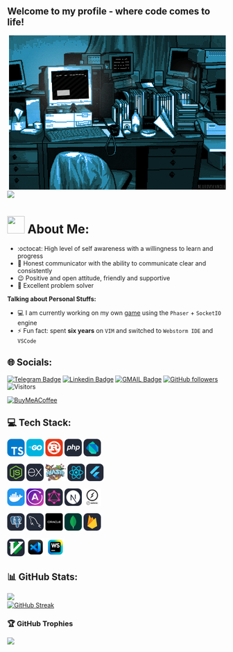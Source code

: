 ## Welcome to my profile - where code comes to life!

<div style="overflow: hidden; float:right;">
  <img alt="GIF" src="https://github.com/Dsazz/Dsazz/blob/main/original.gif?raw=true"/>
</div>

![](https://quotes-github-readme.vercel.app/api?type=horizontal&theme=radical)
# <img src="https://media.giphy.com/media/IP7sarl7C5lSFCw9rG/giphy.gif" style="margin-bottom: -0.35rem;" width="40px" height="40px"> About Me:

- :octocat: High level of self awareness with a willingness to learn and progress
- 💬 Honest communicator with the ability to communicate clear and consistently
- 😉 Positive and open attitude, friendly and supportive
- 🐾 Excellent problem solver

**Talking about Personal Stuffs:**

- 💻 I am currently working on my own [game](https://github.com/Dsazz/hell-pong-game) using the `Phaser` + `SocketIO` engine
- ⚡ Fun fact: spent **six years** on `VIM` and switched to `Webstorm IDE` and `VSCode`

## 🌐 Socials:

[![Telegram Badge](https://img.shields.io/badge/-stanislav_stepanenko-blue?style=social&logo=Telegram&link=https://t.me/stanislav_stepanenko)](https://t.me/stanislav_stepanenko) 
[![Linkedin Badge](https://img.shields.io/badge/-Stanislav%20Stepanenko-blue?style=social&logo=Linkedin&logoColor=blue&link=http://linkedin.com/in/stanislav-stepanenko)](http://linkedin.com/in/stanislav-stepanenko)
[![GMAIL Badge](https://img.shields.io/badge/dev.stanislav.stepanenko@gmail.com-D14836?style=social&logo=gmail&link=mailto:dev.stanislav.stepanenko@gmail.com)](mailto:dev.stanislav.stepanenko@gmail.com)
[![GitHub followers](https://img.shields.io/github/followers/Dsazz?label=Follow&style=social)](https://github.com/Dsazz/?tab=follow)
![Visitors](https://visitor-badge.glitch.me/badge?page_id=Dsazz)

[![BuyMeACoffee](https://img.shields.io/badge/Buy%20Me%20a%20Coffee-ffdd00?style=for-the-badge&logo=buy-me-a-coffee&logoColor=black)](https://www.buymeacoffee.com/dev.stan) 

## 💻 Tech Stack:

<code><img height="40" title="TypeScript" alt="TypeScript" src="https://github.com/Dsazz/Dsazz/blob/main/ts.png?raw=true"></code>
<code><img height="40" title="GoLang" alt="GoLang" src="https://github.com/Dsazz/Dsazz/blob/main/go.png?raw=true"></code>
<code><img height="40" title="Rust" alt="Rust" src="https://github.com/Dsazz/Dsazz/blob/main/rust.png?raw=true"></code>
<code><img height="40" title="PHP" alt="PHP" src="https://github.com/Dsazz/Dsazz/blob/main/php.png?raw=true"></code>
<code><img height="40" title="Dart" alt="Dart" src="https://github.com/Dsazz/Dsazz/blob/main/dart.png?raw=true"></code>

<code><img height="40" title="Node.js" alt="Node.js" src="https://github.com/Dsazz/Dsazz/blob/main/nodejs.png?raw=true"></code>
<code><img height="40" title="Express.js" alt="Express.js" src="https://github.com/Dsazz/Dsazz/blob/main/expressjs.png?raw=true"></code>
<code><img height="40" title="Phaser" alt="Phaser" src="https://github.com/Dsazz/Dsazz/blob/main/phaserjs.png?raw=true"></code>
<code><img height="40" title="React.js" alt="React.js" src="https://github.com/Dsazz/Dsazz/blob/main/react.png?raw=true"></code>
<code><img height="40" title="Flutter" alt="Flutter" src="https://github.com/Dsazz/Dsazz/blob/main/flutter.png?raw=true"></code>

<code><img height="40" title="Docker" alt="Docker" src="https://github.com/Dsazz/Dsazz/blob/main/docker.png?raw=true"></code>
<code><img height="40" title="Apollo" alt="Apollo" src="https://github.com/Dsazz/Dsazz/blob/main/apollo.png?raw=true"></code>
<code><img height="40" title="GraphQL" alt="GraphQL" src="https://github.com/Dsazz/Dsazz/blob/main/graphql.png?raw=true"></code>
<code><img height="40" title="Next.js" alt="Next.js" src="https://github.com/Dsazz/Dsazz/blob/main/nextjs.png?raw=true"></code>
<code><img height="40" title="SocketIO" alt="SocketIO" src="https://github.com/Dsazz/Dsazz/blob/main/socketio.png?raw=true"></code>

<code><img height="40" title="PostgreSQL" alt="PostgreSQL" src="https://github.com/Dsazz/Dsazz/blob/main/postgres.png?raw=true"></code>
<code><img height="40" title="MySQL" alt="MySQL" src="https://github.com/Dsazz/Dsazz/blob/main/mysql.png?raw=true"></code>
<code><img height="40" title="Oracle DB" alt="Oracle DB" src="https://github.com/Dsazz/Dsazz/blob/main/oracle2.png?raw=true"></code>
<code><img height="40" title="MongoDB" alt="MongoDB" src="https://github.com/Dsazz/Dsazz/blob/main/mongodb.png?raw=true"></code>
<code><img height="40" title="Firebase" alt="Firebase" src="https://github.com/Dsazz/Dsazz/blob/main/firebase.png?raw=true"></code>

<code><img height="40" title="VIM" alt="VIM" src="https://github.com/Dsazz/Dsazz/blob/main/vim.png?raw=true"></code>
<code><img height="42" title="VSCode" alt="VSCode" src="https://github.com/Dsazz/Dsazz/blob/main/vscode.png?raw=true"></code>
<code><img height="42" title="VSCode" alt="VSCode" src="https://github.com/Dsazz/Dsazz/blob/main/webstorm.png?raw=true"></code>


## 📊 GitHub Stats:
![](https://github-readme-stats.vercel.app/api?username=Dsazz&theme=radical&hide_border=true)<br/>
[![GitHub Streak](https://github-readme-streak-stats.herokuapp.com?user=Dsazz&theme=radical&hide_border=true)](https://git.io/streak-stats)<br/>

### 🏆 GitHub Trophies
![](https://github-profile-trophy.vercel.app/?username=Dsazz&theme=radical&no-frame=true&no-bg=false&rank=-C)

